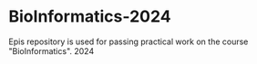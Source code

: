 # BioInformatics-2024
Ерis repository is used for passing practical work on the course "BioInformatics". 2024
